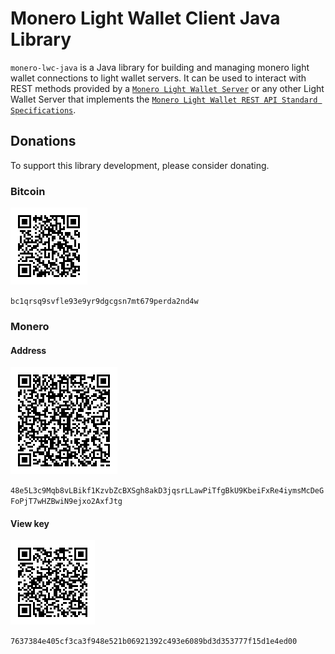 # Monero Light Wallet Client Java Library
`monero-lwc-java` is a Java library for building and managing monero light wallet connections to light wallet servers.
It can be used to interact with REST methods provided by a [`Monero Light Wallet Server`](https://github.com/vtnerd/monero-lws) or any other Light Wallet Server that implements the [`Monero Light Wallet REST API Standard Specifications`](https://github.com/vtnerd/monero-lws).

## Donations
To support this library development, please consider donating.

### Bitcoin
![bitcoin-address-donation-qr-code`](https://github.com/everoddandeven/monero-lwc-java/blob/master/bitcoin-address-donation-qrcode.png)

`bc1qrsq9svfle93e9yr9dgcgsn7mt679perda2nd4w`

### Monero
#### Address
![`monero-address-donation-qr-code`](https://github.com/everoddandeven/monero-lwc-java/blob/master/monero-address-donation-qrcode.png)

`48e5L3c9Mqb8vLBikf1KzvbZcBXSgh8akD3jqsrLLawPiTfgBkU9KbeiFxRe4iymsMcDeGFoPjT7wHZBwiN9ejxo2AxfJtg`

#### View key
![`monero-view-key-donation-qr-code`](https://github.com/everoddandeven/monero-lwc-java/blob/master/monero-view-key-donation-qrcode.png)

`7637384e405cf3ca3f948e521b06921392c493e6089bd3d353777f15d1e4ed00`
